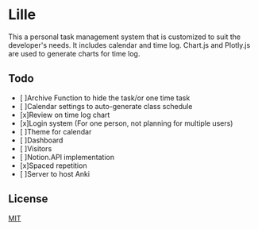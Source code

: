 # Lille

This a personal task management system that is customized to suit the developer's needs. It includes calendar and time log. Chart.js and Plotly.js are used to generate charts for time log.

## Todo
- [ ]Archive Function to hide the task/or one time task
- [ ]Calendar settings to auto-generate class schedule
- [x]Review on time log chart
- [x]Login system (For one person, not planning for multiple users)
- [ ]Theme for calendar
- [ ]Dashboard
- [ ]Visitors
- [ ]Notion.API implementation
- [x]Spaced repetition
- [ ]Server to host Anki

## License
[MIT](https://choosealicense.com/licenses/mit/)